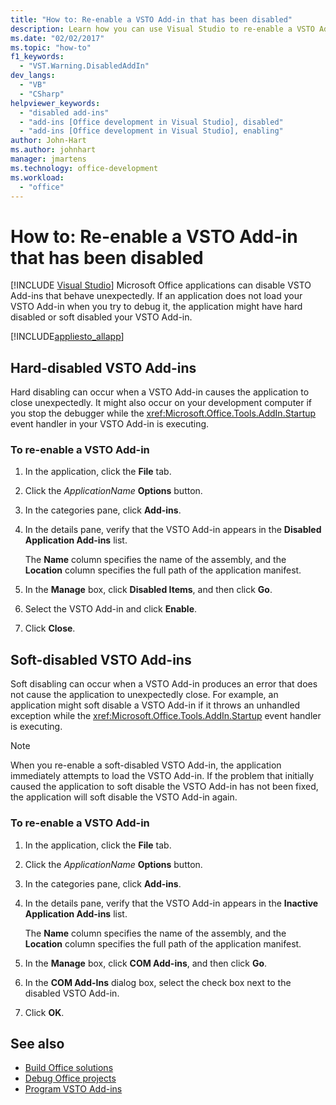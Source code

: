 ```yaml
---
title: "How to: Re-enable a VSTO Add-in that has been disabled"
description: Learn how you can use Visual Studio to re-enable a VSTO Add-in that has been disabled in a Microsoft Office application.
ms.date: "02/02/2017"
ms.topic: "how-to"
f1_keywords:
  - "VST.Warning.DisabledAddIn"
dev_langs:
  - "VB"
  - "CSharp"
helpviewer_keywords:
  - "disabled add-ins"
  - "add-ins [Office development in Visual Studio], disabled"
  - "add-ins [Office development in Visual Studio], enabling"
author: John-Hart
ms.author: johnhart
manager: jmartens
ms.technology: office-development
ms.workload:
  - "office"
---
```

# How to: Re-enable a VSTO Add-in that has been disabled

 [!INCLUDE [Visual Studio](~/includes/applies-to-version/vs-windows-only.md)]
  Microsoft Office applications can disable VSTO Add-ins that behave unexpectedly. If an application does not load your VSTO Add-in when you try to debug it, the application might have hard disabled or soft disabled your VSTO Add-in.

 [!INCLUDE[appliesto_allapp](../vsto/includes/appliesto-allapp-md.md)]

## Hard-disabled VSTO Add-ins
 Hard disabling can occur when a VSTO Add-in causes the application to close unexpectedly. It might also occur on your development computer if you stop the debugger while the <xref:Microsoft.Office.Tools.AddIn.Startup> event handler in your VSTO Add-in is executing.

### To re-enable a VSTO Add-in

1. In the application, click the **File** tab.

2. Click the *ApplicationName* **Options** button.

3. In the categories pane, click **Add-ins**.

4. In the details pane, verify that the VSTO Add-in appears in the **Disabled Application Add-ins** list.

     The **Name** column specifies the name of the assembly, and the **Location** column specifies the full path of the application manifest.

5. In the **Manage** box, click **Disabled Items**, and then click **Go**.

6. Select the VSTO Add-in and click **Enable**.

7. Click **Close**.

## Soft-disabled VSTO Add-ins
 Soft disabling can occur when a VSTO Add-in produces an error that does not cause the application to unexpectedly close. For example, an application might soft disable a VSTO Add-in if it throws an unhandled exception while the <xref:Microsoft.Office.Tools.AddIn.Startup> event handler is executing.

> [!NOTE]
> When you re-enable a soft-disabled VSTO Add-in, the application immediately attempts to load the VSTO Add-in. If the problem that initially caused the application to soft disable the VSTO Add-in has not been fixed, the application will soft disable the VSTO Add-in again.

### To re-enable a VSTO Add-in

1. In the application, click the **File** tab.

2. Click the *ApplicationName* **Options** button.

3. In the categories pane, click **Add-ins**.

4. In the details pane, verify that the VSTO Add-in appears in the **Inactive Application Add-ins** list.

     The **Name** column specifies the name of the assembly, and the **Location** column specifies the full path of the application manifest.

5. In the **Manage** box, click **COM Add-ins**, and then click **Go**.

6. In the **COM Add-Ins** dialog box, select the check box next to the disabled VSTO Add-in.

7. Click **OK**.

## See also
- [Build Office solutions](../vsto/building-office-solutions.md)
- [Debug Office projects](../vsto/debugging-office-projects.md)
- [Program VSTO Add-ins](../vsto/programming-vsto-add-ins.md)
